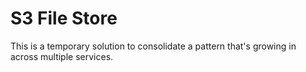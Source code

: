 # S3 File Store

This is a temporary solution to consolidate a pattern that's growing in across multiple services.
